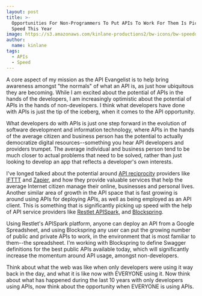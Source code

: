 ```yaml
---
layout: post
title: >-
  Opportunities For Non-Programmers To Put APIs To Work For Them Is Picking Up
  Speed This Year
image: https://s3.amazonaws.com/kinlane-productions2/bw-icons/bw-speedometer.png
author:
  name: kinlane
tags:
  - APIs
  - Speed
---
```

A core aspect of my mission as the API Evangelist is to help bring awareness amongst "the normals" of what an API is, as just how ubiquitous they are becoming. While I am excited about the potential of APIs in the hands of the developers, I am increasingly optimistic about the potential of APIs in the hands of non-developers. I think what developers have done with APIs is just the tip of the iceberg, when it comes to the API opportunity.

What developers do with APIs is just one step forward in the evolution of software development and information technology, where APIs in the hands of the average citizen and business person has the potential to actually democratize digital resources--something you hear API developers and providers trumpet. The average individual and business person tend to be much closer to actual problems that need to be solved, rather than just looking to develop an app that reflects a developer's own interests.

I've longed talked about the potential around [API reciprocity](http://reciprocity.apievangelist.com/) providers like [IFTTT](https://ifttt.com/recipes) and [Zapier](https://zapier.com/), and how they provide valuable services that help the average Internet citizen manage their online, businesses and personal lives. Another similar area of growth in the API space that is fast growing is around using APIs for deploying APIs, as well as being employed as an API client. This is something that is significantly picking up speed with the help of API service providers like [Restlet APISpark](http://restlet.com/), and [Blockspring](https://www.blockspring.com/).

Using Restlet's APISpark platform, anyone can deploy an API from a Google Spreadsheet, and using Blockspring any user can put the growing number of public and private APIs to work, in the environment that is most familiar to them--the spreadsheet. I'm working with Blockspring to define Swagger definitions for the best public APIs available today, which will significantly increase the momentum around API usage, amongst non-developers.

Think about what the web was like when only developers were using it way back in the day, and what it is like now with EVERYONE using it. Now think about what has happened during the last 10 years with only developers using APIs, now think about the opportunity when EVERYONE is using APIs.